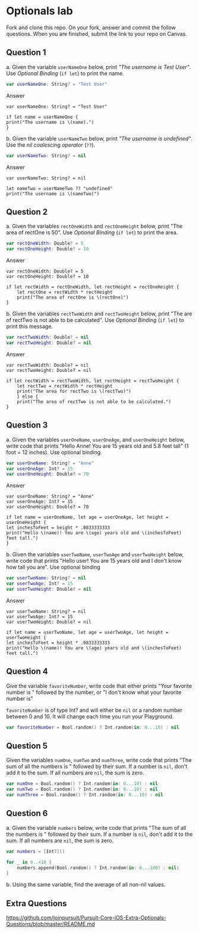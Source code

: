 # Optionals lab

Fork and clone this repo. On your fork, answer and commit the follow questions. When you are finished, submit the link to your repo on Canvas.


## Question 1

a. Given the variable `userNameOne` below, print *"The username is Test User"*.  Use *Optional Binding* (`if let`) to print the name.

```swift
var userNameOne: String? = "Test User"
```
Answer
```
var userNameOne: String? = "Test User"

if let name = userNameOne {
print("The username is \(name).")
}
```

b. Given the variable `userNameTwo` below, print *"The username is undefined"*.  Use the *nil coalescing operator* (`??`).

```swift
var userNameTwo: String? = nil
```
Answer
```
var userNameTwo: String? = nil

let nameTwo = userNameTwo ?? "undefined"
print("The username is \(nameTwo)")
```

## Question 2

a. Given the variables `rectOneWidth` and `rectOneHeight` below, print "The area of rectOne is 50".  Use *Optional Binding* (`if let`) to print the area.

```swift
var rectOneWidth: Double? = 5
var rectOneHeight: Double? = 10
```
Answer
```
var rectOneWidth: Double? = 5
var rectOneHeight: Double? = 10

if let rectWidth = rectOneWidth, let rectHeight = rectOneHeight {
    let rectOne = rectWidth * rectHeight
    print("The area of rectOne is \(rectOne)")
}
```

b. Given the variables `rectTwoWidth` and `rectTwoHeight` below, print "The are of rectTwo is not able to be calculated".  Use *Optional Binding* (`if let`) to print this message.

```swift
var rectTwoWidth: Double? = nil
var rectTwoHeight: Double? = nil
```
Answer
```
var rectTwoWidth: Double? = nil
var rectTwoHeight: Double? = nil

if let rectWidth = rectTwoWidth, let rectHeight = rectTwoHeight {
    let rectTwo = rectWidth * rectHeight
    print("The area for rectTwo is \(rectTwo)")
    } else {
    print("The area of rectTwo is not able to be calculated.")
}
```

## Question 3

a. Given the variables `userOneName`, `userOneAge`, and `userOneHeight` below, write code that prints "Hello Anne!  You are 15 years old and 5.8 feet tall" (1 foot = 12 inches).  Use optional binding.


```swift
var userOneName: String? = "Anne"
var userOneAge: Int? = 15
var userOneHeight: Double? = 70
```
Answer
```
var userOneName: String? = "Anne"
var userOneAge: Int? = 15
var userOneHeight: Double? = 70

if let name = userOneName, let age = userOneAge, let height = userOneHeight {
let inchesToFeet = height * .0833333333
print("Hello \(name)! You are \(age) years old and \(inchesToFeet) feet tall.")
}
```

b. Given the variables `userTwoName`, `userTwoAge` and `userTwoHeight` below, write code that prints "Hello user!  You are 15 years old and I don't know how tall you are".  Use optional binding

```swift
var userTwoName: String? = nil
var userTwoAge: Int? = 15
var userTwoHeight: Double? = nil
```
Answer
```
var userTwoName: String? = nil
var userTwoAge: Int? = 15
var userTwoHeight: Double? = nil

if let name = userTwoName, let age = userTwoAge, let height = userTwoHeight {
let inchesToFeet = height * .0833333333
print("Hello \(name)! You are \(age) years old and \(inchesToFeet) feet tall.")
```

## Question 4

Give the variable `favoriteNumber`, write code that either prints "Your favorite number is " followed by the number, or "I don't know what your favorite number is"

`favoriteNumber` is of type Int? and will either be `nil` or a random number between 0 and 10.  It will change each time you run your Playground.

```swift
var favoriteNumber = Bool.random() ? Int.random(in: 0...10) : nil
```



## Question 5

Given the variables `numOne`, `numTwo` and `numThree`, write code that prints "The sum of all the numbers is " followed by their sum.  If a number is `nil`, don't add it to the sum.  If all numbers are `nil`, the sum is zero.

```swift
var numOne = Bool.random() ? Int.random(in: 0...10) : nil
var numTwo = Bool.random() ? Int.random(in: 0...10) : nil
var numThree = Bool.random() ? Int.random(in: 0...10) : nil
```

## Question 6

a. Given the variable `numbers` below, write code that prints "The sum of all the numbers is " followed by their sum.  If a number is `nil`, don't add it to the sum.  If all numbers are `nil`, the sum is zero.

```swift
var numbers = [Int?]()

for _ in 0..<10 {
    numbers.append(Bool.random() ? Int.random(in: 0...100) : nil)
}
```

b. Using the same variable, find the average of all non-nil values.

## Extra Questions

https://github.com/joinpursuit/Pursuit-Core-iOS-Extra-Optionals-Questions/blob/master/README.md
